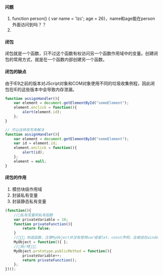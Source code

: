 #### 问题
1. function person() { var name = 'lzc'; age = 26}，name和age能在person外面访问到吗？？      
2.

#### 闭包
闭包就是一个函数，只不过这个函数有权访问另一个函数作用域中的变量。创建闭包的常用方式，就是在一个函数内部创建另一个函数。

#### 闭包的缺点
由于IE9之前的版本对JScript对象和COM对象使用不同的垃圾收集例程，因此闭包在IE的这些版本中会导致内存泄漏。
```js
function assignHandler(){
    var element = document.getElementById("someElement");
    element.onclick = function(){
        alert(element.id);
    };
}

// 可以这样改写来解决
function assignHandler(){
    var element = document.getElementById("someElement"); 
    var id = element.id;
    element.onclick = function(){
        alert(id);
    };
    element = null;
}
```

#### 闭包的作用
1. 模仿块级作用域      
2. 封装私有变量     
3. 封装静态私有变量    
```js
(function(){
    //􏲆私有变量和私有函数
    var privateVariable = 10;
    function privateFunction(){
        return false;
    }
    //􏷗􏾏􏲊 构造函数，注意MyObject并没有使用var或者let，const声明，会被挂在window里。
    MyObject = function(){ };
    //􏾐有/特􏾑􏲌􏲍
    MyObject.prototype.publicMethod = function(){
        privateVariable++;
        return privateFunction();
    };
})();
```

